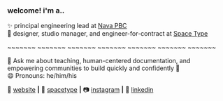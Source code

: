 ### welcome! i'm a..

✨ principal engineering lead at [Nava PBC](https://navapbc.com)                               
🎨 designer, studio manager, and engineer-for-contract at [Space Type](https://spacetypeco.com)

\~\~\~\~\~\~\~
\~\~\~\~\~\~\~
\~\~\~\~\~\~\~
\~\~\~\~\~\~\~
\~\~\~\~\~\~\~
\~\~\~\~\~\~\~
\~\~\~\~\~\~\~

💬 Ask me about teaching, human-centered documentation, and empowering communities to build quickly and confidently 💪      
😄 Pronouns: he/him/his

🏡 [website][website] **|** 
👾 [spacetype][spacetype] **|**
📷 [instagram][stig] **|** 
👔 [linkedin][linkedin]

[website]: https://kevbk.com
[spacetype]: https://spacetypeco.com
[stig]: https://instagram.com/spacetypeco
[linkedin]: https://linkedin.com/kyeah
